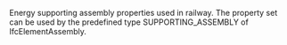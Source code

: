 Energy supporting assembly properties used in railway. The property set can be used by the predefined type SUPPORTING_ASSEMBLY of IfcElementAssembly.